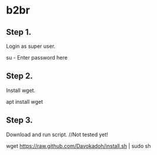# b2br

## Step 1.
Login as super user.

  su -
  Enter password here

## Step 2.
Install wget.

  apt install wget

## Step 3.
Download and run script. //Not tested yet!

wget https://raw.github.com/Davokadoh/install.sh | sudo sh
